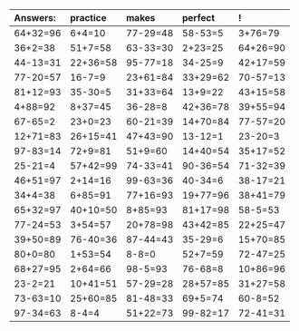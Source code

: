 | Answers: | practice | makes | perfect | ! |
| :--- | :--- | :--- | :--- | :--- |
| 64+32=96 | 6+4=10 | 77-29=48 | 58-53=5 | 3+76=79 | 
| 36+2=38 | 51+7=58 | 63-33=30 | 2+23=25 | 64+26=90 | 
| 44-13=31 | 22+36=58 | 95-77=18 | 34-25=9 | 42+17=59 | 
| 77-20=57 | 16-7=9 | 23+61=84 | 33+29=62 | 70-57=13 | 
| 81+12=93 | 35-30=5 | 31+33=64 | 13+9=22 | 43+15=58 | 
| 4+88=92 | 8+37=45 | 36-28=8 | 42+36=78 | 39+55=94 | 
| 67-65=2 | 23+0=23 | 60-21=39 | 14+70=84 | 77-57=20 | 
| 12+71=83 | 26+15=41 | 47+43=90 | 13-12=1 | 23-20=3 | 
| 97-83=14 | 72+9=81 | 51+9=60 | 14+40=54 | 35+17=52 | 
| 25-21=4 | 57+42=99 | 74-33=41 | 90-36=54 | 71-32=39 | 
| 46+51=97 | 2+14=16 | 99-63=36 | 40-34=6 | 38-17=21 | 
| 34+4=38 | 6+85=91 | 77+16=93 | 19+77=96 | 38+41=79 | 
| 65+32=97 | 40+10=50 | 8+85=93 | 81+17=98 | 58-5=53 | 
| 77-24=53 | 3+54=57 | 20+78=98 | 43+42=85 | 22+25=47 | 
| 39+50=89 | 76-40=36 | 87-44=43 | 35-29=6 | 15+70=85 | 
| 80+0=80 | 1+53=54 | 8-8=0 | 52+7=59 | 72-47=25 | 
| 68+27=95 | 2+64=66 | 98-5=93 | 76-68=8 | 10+86=96 | 
| 23-2=21 | 10+41=51 | 57-29=28 | 28+57=85 | 31+27=58 | 
| 73-63=10 | 25+60=85 | 81-48=33 | 69+5=74 | 60-8=52 | 
| 97-34=63 | 8-4=4 | 51+22=73 | 99-82=17 | 72-41=31 | 
